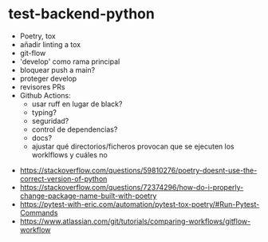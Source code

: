 # test-backend-python



* Poetry, tox
* añadir linting a tox
* git-flow
* 'develop' como rama principal
* bloquear push a main?
* proteger develop
* revisores PRs
* Github Actions:
    - usar ruff en lugar de black?
    - typing?
    - seguridad?
    - control de dependencias?
    - docs?
    - ajustar qué directorios/ficheros provocan que se ejecuten los worklflows y cuáles no

- https://stackoverflow.com/questions/59810276/poetry-doesnt-use-the-correct-version-of-python
- https://stackoverflow.com/questions/72374296/how-do-i-properly-change-package-name-built-with-poetry
- https://pytest-with-eric.com/automation/pytest-tox-poetry/#Run-Pytest-Commands
- https://www.atlassian.com/git/tutorials/comparing-workflows/gitflow-workflow
